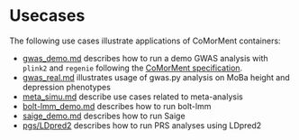 # Usecases

The following use cases illustrate applications of CoMorMent containers:

* [gwas_demo.md](./gwas_demo.md) describes how to run a demo GWAS analysis with ``plink2`` and ``regenie`` following the [CoMorMent specification](./../docs/gwas/pheno_geno_specification.md).
* [gwas_real.md](./gwas_real.md) illustrates usage of gwas.py analysis on MoBa height and depression phenotypes
* [meta_simu.md](./meta_simu.md) describe use cases related to meta-analysis
* [bolt-lmm_demo.md](./bolt-lmm_demo.md) describes how to run bolt-lmm
* [saige_demo.md](./saige_demo.md) describes how to run Saige
* [pgs/LDpred2](pgs) describes how to run PRS analyses using LDpred2
